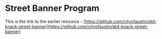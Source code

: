 # Street Banner Program

This is the link to the earlier resource - [https://github.com/cityofaustin/atd-knack-street-banner](https://github.com/cityofaustin/atd-knack-street-banner)

